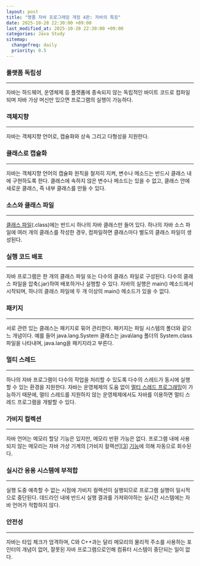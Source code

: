 ```yaml
---
layout: post
title: "명품 자바 프로그래밍 개정 4판: 자바의 특징"
date: 2025-10-28 22:30:00 +09:00
last_modified_at: 2025-10-28 22:30:00 +09:00
categories: Java Study
sitemap:
  changefreq: daily
  priority: 0.5
---
```


### 풀랫폼 독립성
---
 자바는 하드웨어, 운영체제 등 플랫폼에 종속되지 않는 독립적인 바이트 코드로 컴파일되며 자바 가상 머신만 있으면 프로그램의 실행이 가능하다.

### 객체지향
---
 자바는 객체지향 언어로, 캡슐화와 상속 그리고 다형성을 지원한다.

### 클래스로 캡슐화
---
 자바는 객체지향 언어의 캡슐화 원칙을 철저히 지켜, 변수나 메소드는 반드시 클래스 내에 구현하도록 한다. 클래스에 속하지 않은 변수나 메소드는 있을 수 없고, 클래스 안에 새로운 클래스, 즉 내부 클래스를 만들 수 있다.

### 소스와 클래스 파일
---
 [클래스 파일][1](.class)에는 반드시 하나의 자바 클래스만 들어 있다. 하나의 자바 소스 파일에 여러 개의 클래스를 작성한 경우, 컴파일하면 클래스마다 별도의 클래스 파일이 생성된다.

### 실행 코드 배포
---
 자바 프로그램은 한 개의 클래스 파일 또는 다수의 클래스 파일로 구성된다. 다수의 클래스 파일을 압축(.jar)하여 배포하거나 실행할 수 있다. 자바의 실행은 main() 메소드에서 시작되며, 하나의 클래스 파일에 두 개 이상의 main() 메소드가 있을 수 없다.

### 패키지
---
 서로 관련 있는 클래스는 패키지로 묶어 관리한다. 패키지는 파일 시스템의 폴더와 같으느 개념이다. 예를 들어 java.lang.System 클래스는 java\lang 폴더의 System.class 파일을 나타내며, java.lang을 패키지라고 부른다.

### 멀티 스레드
---
 하나의 자바 프로그램이 다수의 작업을 처리할 수 있도록 다수의 스레드가 동시에 실행할 수 있는 환경을 지원한다. 자바는 운영체제의 도움 없이 [멀티 스레드 프로그래밍][2]이 가능하기 때문에, 멀티 스레드를 지원하지 않는 운영체제에서도 자바를 이용하면 멀티 스레드 프로그램을 개발할 수 있다.

### 가비지 컬렉션
---
 자바 언어는 메모리 할당 기능은 있지만, 메모리 반환 가능은 없다. 프로그램 내에 사용되지 않는 메모리는 자바 가상 기계의 [가비지 컬렉션][[3]] [기능][4]에 의해 자동으로 회수된다.

### 실시간 응용 시스템에 부적합
---
 실행 도중 예측할 수 없는 시점에 가비지 컬렉션이 실행되므로 프로그램 실행이 일시적으로 중단된다. 데드라인 내에 반드시 실행 결과를 가져와야하는 실시간 시스템에는 자바 언어가 적합하지 않다.

### 안전성
---
 자바는 타입 체크가 엄격하며, C와 C++과는 달리 메모리의 물리적 주소를 사용하는 포인터의 개념이 없어, 잘못된 자바 프로그램으로인해 컴퓨터 시스템이 중단되는 일이 없다.

 [1]: https://ko.wikipedia.org/wiki/%ED%81%B4%EB%9E%98%EC%8A%A4_(%EC%BB%B4%ED%93%A8%ED%84%B0_%ED%94%84%EB%A1%9C%EA%B7%B8%EB%9E%98%EB%B0%8D) "객체지향 프로그래밍에서 특정 객체를 생성하기 위해 속성, 오퍼레이션 등을 정의하는 일종의 틀이다. 객체를 정의하기 위한 메소드와 변수로 구성된다."
 [2]: https://ko.wikipedia.org/wiki/%EB%A9%80%ED%8B%B0%EC%8A%A4%EB%A0%88%EB%94%A9 "응답성, 자원 공유, 경제성, 멀티 프로세서의 활용을 이유로 여러 개의 스레드를 병렬로 처리하여 여러 프로그램을 처리할 수 있는 방법이다."
 [3]: https://ko.wikipedia.org/wiki/%EC%93%B0%EB%A0%88%EA%B8%B0_%EC%88%98%EC%A7%91_(%EC%BB%B4%ED%93%A8%ED%84%B0_%EA%B3%BC%ED%95%99) "메모리 관리 기법 중의 하나로, 프로그램이 동적으로 할당했던 메모리 영역 중에서 필요없게 된 영역을 해제하는 기능이다."
 [4]: https://www.oracle.com/webfolder/technetwork/tutorials/obe/java/gc01/index.html "C# CLR과 자바 JVM에서의 가비지 컬렉션 알고리즘은 다르다. 참조 링크에서 오라클 사가 소개한 가비지 컬렉션의 마크 앤 스윕(Mark And Sweep) 알고리즘을 확인할 수 있다."
